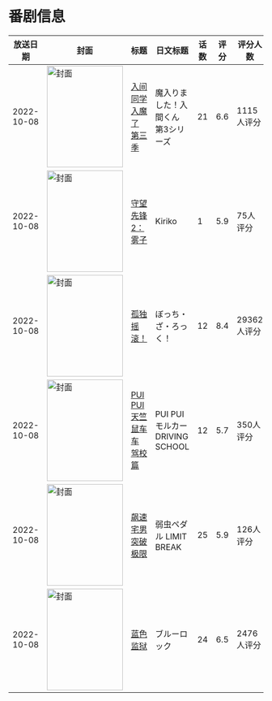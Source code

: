 # 番剧信息

|放送日期|封面|标题|日文标题|话数|评分|评分人数|
|---|---|---|---|---|---|---|
|2022-10-08|<img src="https://lain.bgm.tv/pic/cover/c/99/82/348699_0wWW8.jpg" alt="封面" style="width:150px;height:200px;object-fit:cover;">|[入间同学入魔了 第三季](https://bangumi.tv/subject/348699)|魔入りました！入間くん 第3シリーズ|21|6.6|1115人评分|
|2022-10-08|<img src="https://lain.bgm.tv/pic/cover/c/e5/ac/404354_M2gfh.jpg" alt="封面" style="width:150px;height:200px;object-fit:cover;">|[守望先锋2：雾子](https://bangumi.tv/subject/404354)|Kiriko|1|5.9|75人评分|
|2022-10-08|<img src="https://lain.bgm.tv/pic/cover/c/e2/e7/328609_2EHLJ.jpg" alt="封面" style="width:150px;height:200px;object-fit:cover;">|[孤独摇滚！](https://bangumi.tv/subject/328609)|ぼっち・ざ・ろっく！|12|8.4|29362人评分|
|2022-10-08|<img src="https://lain.bgm.tv/pic/cover/c/63/c9/385541_Q3dp6.jpg" alt="封面" style="width:150px;height:200px;object-fit:cover;">|[PUI PUI 天竺鼠车车 驾校篇](https://bangumi.tv/subject/385541)|PUI PUI モルカー DRIVING SCHOOL|12|5.7|350人评分|
|2022-10-08|<img src="https://lain.bgm.tv/pic/cover/c/4f/ee/361110_73481.jpg" alt="封面" style="width:150px;height:200px;object-fit:cover;">|[飙速宅男 突破极限](https://bangumi.tv/subject/361110)|弱虫ペダル LIMIT BREAK|25|5.9|126人评分|
|2022-10-08|<img src="https://lain.bgm.tv/pic/cover/c/b4/db/341163_l525N.jpg" alt="封面" style="width:150px;height:200px;object-fit:cover;">|[蓝色监狱](https://bangumi.tv/subject/341163)|ブルーロック|24|6.5|2476人评分|
